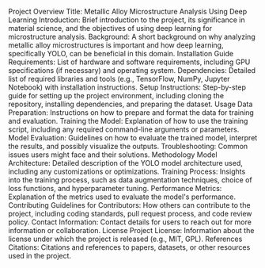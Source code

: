Project Overview
Title: Metallic Alloy Microstructure Analysis Using Deep Learning
Introduction: Brief introduction to the project, its significance in material science, and the objectives of using deep learning for microstructure analysis.
Background: A short background on why analyzing metallic alloy microstructures is important and how deep learning, specifically YOLO, can be beneficial in this domain.
Installation Guide
Requirements: List of hardware and software requirements, including GPU specifications (if necessary) and operating system.
Dependencies: Detailed list of required libraries and tools (e.g., TensorFlow, NumPy, Jupyter Notebook) with installation instructions.
Setup Instructions: Step-by-step guide for setting up the project environment, including cloning the repository, installing dependencies, and preparing the dataset.
Usage
Data Preparation: Instructions on how to prepare and format the data for training and evaluation.
Training the Model: Explanation of how to use the training script, including any required command-line arguments or parameters.
Model Evaluation: Guidelines on how to evaluate the trained model, interpret the results, and possibly visualize the outputs.
Troubleshooting: Common issues users might face and their solutions.
Methodology
Model Architecture: Detailed description of the YOLO model architecture used, including any customizations or optimizations.
Training Process: Insights into the training process, such as data augmentation techniques, choice of loss functions, and hyperparameter tuning.
Performance Metrics: Explanation of the metrics used to evaluate the model's performance.
Contributing
Guidelines for Contributors: How others can contribute to the project, including coding standards, pull request process, and code review policy.
Contact Information: Contact details for users to reach out for more information or collaboration.
License
Project License: Information about the license under which the project is released (e.g., MIT, GPL).
References
Citations: Citations and references to papers, datasets, or other resources used in the project.